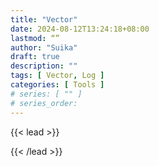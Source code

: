 ```yaml
---
title: "Vector"
date: 2024-08-12T13:24:18+08:00
lastmod: “”
author: "Suika"
draft: true
description: ""
tags: [ Vector, Log ]
categories: [ Tools ]
# series: [ "" ]
# series_order: 
---
```


{{< lead >}}

{{< /lead >}}
